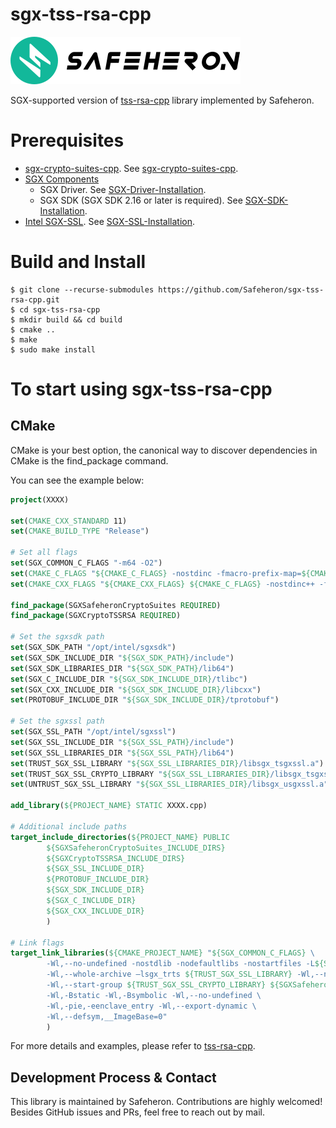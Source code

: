# sgx-tss-rsa-cpp

![image](doc/logo.png)

SGX-supported version of [tss-rsa-cpp](https://github.com/Safeheron/tss-rsa-cpp.git) library implemented by Safeheron.


# Prerequisites
- [sgx-crypto-suites-cpp](https://github.com/Safeheron/sgx-crypto-suites-cpp.git). See [sgx-crypto-suites-cpp](https://github.com/Safeheron/sgx-crypto-suites-cpp.git).
- [SGX Components](https://01.org/intel-software-guard-extensions/downloads)
    - SGX Driver. See [SGX-Driver-Installation](doc/SGX-Driver-Installation.md).
    - SGX SDK (SGX SDK 2.16 or later is required). See [SGX-SDK-Installation](doc/SGX-SDK-Installation.md).
- [Intel SGX-SSL](https://github.com/intel/intel-sgx-ssl.git). See [SGX-SSL-Installation](doc/SGX-SSL-Installation.md).


# Build and Install
```shell
$ git clone --recurse-submodules https://github.com/Safeheron/sgx-tss-rsa-cpp.git
$ cd sgx-tss-rsa-cpp 
$ mkdir build && cd build
$ cmake ..
$ make
$ sudo make install
```

# To start using sgx-tss-rsa-cpp

## CMake

CMake is your best option, the canonical way to discover dependencies in CMake is the find_package command.

You can see the example below:
```cmake
project(XXXX)

set(CMAKE_CXX_STANDARD 11)
set(CMAKE_BUILD_TYPE "Release")

# Set all flags
set(SGX_COMMON_C_FLAGS "-m64 -O2")
set(CMAKE_C_FLAGS "${CMAKE_C_FLAGS} -nostdinc -fmacro-prefix-map=${CMAKE_SOURCE_DIR}=/safeheron")
set(CMAKE_CXX_FLAGS "${CMAKE_CXX_FLAGS} ${CMAKE_C_FLAGS} -nostdinc++ -fmacro-prefix-map=${CMAKE_SOURCE_DIR}=/safeheron")

find_package(SGXSafeheronCryptoSuites REQUIRED)
find_package(SGXCryptoTSSRSA REQUIRED)

# Set the sgxsdk path
set(SGX_SDK_PATH "/opt/intel/sgxsdk")
set(SGX_SDK_INCLUDE_DIR "${SGX_SDK_PATH}/include")
set(SGX_SDK_LIBRARIES_DIR "${SGX_SDK_PATH}/lib64")
set(SGX_C_INCLUDE_DIR "${SGX_SDK_INCLUDE_DIR}/tlibc")
set(SGX_CXX_INCLUDE_DIR "${SGX_SDK_INCLUDE_DIR}/libcxx")
set(PROTOBUF_INCLUDE_DIR "${SGX_SDK_INCLUDE_DIR}/tprotobuf")

# Set the sgxssl path
set(SGX_SSL_PATH "/opt/intel/sgxssl")
set(SGX_SSL_INCLUDE_DIR "${SGX_SSL_PATH}/include")
set(SGX_SSL_LIBRARIES_DIR "${SGX_SSL_PATH}/lib64")
set(TRUST_SGX_SSL_LIBRARY "${SGX_SSL_LIBRARIES_DIR}/libsgx_tsgxssl.a")
set(TRUST_SGX_SSL_CRYPTO_LIBRARY "${SGX_SSL_LIBRARIES_DIR}/libsgx_tsgxssl_crypto.a")
set(UNTRUST_SGX_SSL_LIBRARY "${SGX_SSL_LIBRARIES_DIR}/libsgx_usgxssl.a")

add_library(${PROJECT_NAME} STATIC XXXX.cpp)

# Additional include paths
target_include_directories(${PROJECT_NAME} PUBLIC
        ${SGXSafeheronCryptoSuites_INCLUDE_DIRS}
        ${SGXCryptoTSSRSA_INCLUDE_DIRS}
        ${SGX_SSL_INCLUDE_DIR}
        ${PROTOBUF_INCLUDE_DIR}
        ${SGX_SDK_INCLUDE_DIR}
        ${SGX_C_INCLUDE_DIR}
        ${SGX_CXX_INCLUDE_DIR}
        )

# Link flags
target_link_libraries(${CMAKE_PROJECT_NAME} "${SGX_COMMON_C_FLAGS} \
        -Wl,--no-undefined -nostdlib -nodefaultlibs -nostartfiles -L${SGX_SDK_LIBRARIES_DIR} \
        -Wl,--whole-archive –lsgx_trts ${TRUST_SGX_SSL_LIBRARY} -Wl,--no-whole-archive \
        -Wl,--start-group ${TRUST_SGX_SSL_CRYPTO_LIBRARY} ${SGXSafeheronCryptoSuites_LIBRARY} ${SGXCryptoTSSRSA_LIBRARY} -lsgx_pthread -lsgx_protobuf -lsgx_tstdc -lsgx_tcxx -lsgx_tcrypto -lsgx_tprotected_fs -l${SGX_TSVC_LIB} -Wl,--end-group \
        -Wl,-Bstatic -Wl,-Bsymbolic -Wl,--no-undefined \
        -Wl,-pie,-eenclave_entry -Wl,--export-dynamic \
        -Wl,--defsym,__ImageBase=0"
        )
```

For more details and examples, please refer to [tss-rsa-cpp](https://github.com/Safeheron/tss-rsa-cpp.git).

## Development Process & Contact

This library is maintained by Safeheron. Contributions are highly welcomed! Besides GitHub issues and PRs, feel free to reach out by mail.
